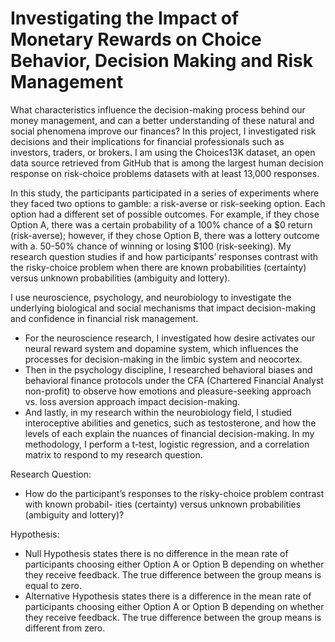 # Investigating the Impact of Monetary Rewards on Choice Behavior, Decision Making and Risk Management

What characteristics influence the decision-making process behind our money management, and can a better understanding of these natural and social phenomena improve our finances? In this project, I investigated risk decisions and their implications for financial professionals such as investors, traders, or brokers. I am using the Choices13K dataset, an open data source retrieved from GitHub that is among the largest human decision response on risk-choice problems datasets with at least 13,000 responses. 

In this study, the participants participated in a series of experiments where they faced two options to gamble: a risk-averse or risk-seeking option. Each option had a different set of possible outcomes. For example, if they chose Option A, there was a certain probability of a 100% chance of a $0 return (risk-averse); however, if they chose Option B, there was a lottery outcome with a. 50-50% chance of winning or losing $100 (risk-seeking). My research question studies if and how participants’ responses contrast with the risky-choice problem when there are known probabilities (certainty) versus unknown probabilities (ambiguity and lottery).

I use neuroscience, psychology, and neurobiology to investigate the underlying biological and social mechanisms that impact decision-making and confidence in financial risk management. 
* For the neuroscience research, I investigated how desire activates our neural reward system and dopamine system, which influences the processes for decision-making in the limbic system and neocortex. 
* Then in the psychology discipline, I researched behavioral biases and behavioral finance protocols under the CFA (Chartered Financial Analyst non-profit) to observe how emotions and pleasure-seeking approach vs. loss aversion approach impact decision-making. 
* And lastly, in my research within the neurobiology field, I studied interoceptive abilities and genetics, such as testosterone, and how the levels of each explain the nuances of financial decision-making. In my methodology, I perform a t-test, logistic regression, and a correlation matrix to respond to my research question.

Research Question:
* How do the participant’s responses to the risky-choice problem contrast with known probabil- ities (certainty) versus unknown probabilities (ambiguity and lottery)?

Hypothesis:
* Null Hypothesis states there is no difference in the mean rate of participants choosing either Option A or Option B depending on whether they receive feedback. The true difference between the group means is equal to zero.
* Alternative Hypothesis states there is a difference in the mean rate of participants choosing either Option A or Option B depending on whether they receive feedback. The true difference between the group means is different from zero.
